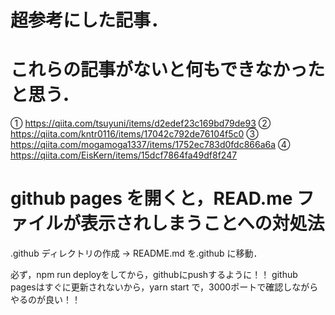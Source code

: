 # 超参考にした記事．
# これらの記事がないと何もできなかったと思う．

① https://qiita.com/tsuyuni/items/d2edef23c169bd79de93
② https://qiita.com/kntr0116/items/17042c792de76104f5c0
③ https://qiita.com/mogamoga1337/items/1752ec783d0fdc866a6a
④ https://qiita.com/EisKern/items/15dcf7864fa49df8f247

# github pages を開くと，READ.me ファイルが表示されしまうことへの対処法
.github ディレクトリの作成 → README.md を.github に移動．

必ず，npm run deployをしてから，githubにpushするように！！
github pagesはすぐに更新されないから，yarn start で，3000ポートで確認しながらやるのが良い！！

